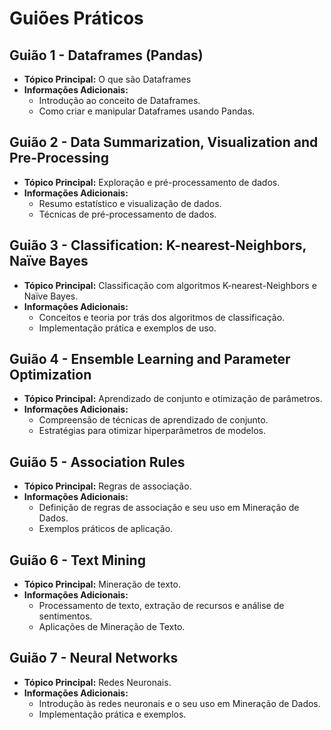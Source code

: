 # Guiões Práticos

## Guião 1 - Dataframes (Pandas)

- **Tópico Principal:** O que são Dataframes
- **Informações Adicionais:**
  - Introdução ao conceito de Dataframes.
  - Como criar e manipular Dataframes usando Pandas.

## Guião 2 - Data Summarization, Visualization and Pre-Processing

- **Tópico Principal:** Exploração e pré-processamento de dados.
- **Informações Adicionais:**
  - Resumo estatístico e visualização de dados.
  - Técnicas de pré-processamento de dados.

## Guião 3 - Classification: K-nearest-Neighbors, Naïve Bayes

- **Tópico Principal:** Classificação com algoritmos K-nearest-Neighbors e Naïve Bayes.
- **Informações Adicionais:**
  - Conceitos e teoria por trás dos algoritmos de classificação.
  - Implementação prática e exemplos de uso.

## Guião 4 - Ensemble Learning and Parameter Optimization

- **Tópico Principal:** Aprendizado de conjunto e otimização de parâmetros.
- **Informações Adicionais:**
  - Compreensão de técnicas de aprendizado de conjunto.
  - Estratégias para otimizar hiperparâmetros de modelos.

## Guião 5 - Association Rules

- **Tópico Principal:** Regras de associação.
- **Informações Adicionais:**
  - Definição de regras de associação e seu uso em Mineração de Dados.
  - Exemplos práticos de aplicação.

## Guião 6 - Text Mining

- **Tópico Principal:** Mineração de texto.
- **Informações Adicionais:**
  - Processamento de texto, extração de recursos e análise de sentimentos.
  - Aplicações de Mineração de Texto.

## Guião 7 - Neural Networks

- **Tópico Principal:** Redes Neuronais.
- **Informações Adicionais:**
  - Introdução às redes neuronais e o seu uso em Mineração de Dados.
  - Implementação prática e exemplos.
